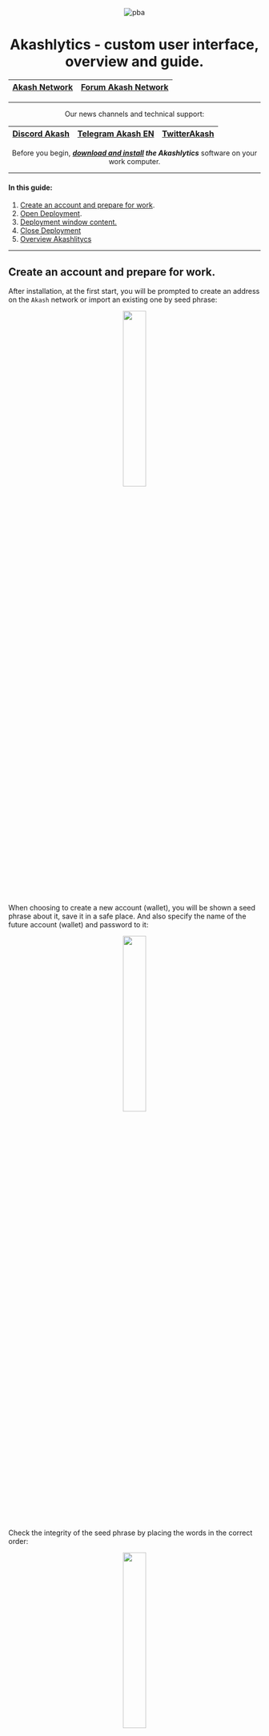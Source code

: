 <div align="center">
  
![pba](https://user-images.githubusercontent.com/23629420/163564929-166f6a01-a6e2-4412-a4e9-40e54c821f05.png)
# Akashlytics - custom user interface, overview and guide.

  </div>
  
<div align="center">

| [Akash Network](https://akash.network/) | [Forum Akash Network](https://forum.akash.network/) | 
|:--:|:--:|
___

Our news channels and technical support:

| [Discord Akash](https://discord.gg/WR56y8Wt) | [Telegram Akash EN](https://t.me/AkashNW) | [TwitterAkash](https://twitter.com/akashnet_) | 
|:--:|:--:|:--:|

Before you begin, ***[download and install](https://akashlytics.com/deploy) the Akashlytics*** software on your work computer.
  
</div>

___

#### In this guide:
1. [Create an account and prepare for work](https://github.com/Dimokus88/guides/blob/main/Akashlytics/EN-guide.md#create-an-account-and-prepare-for-work).
2. [Open Deployment](https://github.com/Dimokus88/guides/blob/main/Akashlytics/EN-guide.md#test-deploy).
3. [Deployment window content.](https://github.com/Dimokus88/guides/blob/main/Akashlytics/EN-guide.md#deployment-window-content)
4. [Close Deployment](https://github.com/Dimokus88/guides/blob/main/Akashlytics/EN-guide.md#close-deployment)
5. [Overview Akashlitycs](https://github.com/Dimokus88/guides/blob/main/Akashlytics/EN-guide.md#overview-of-akashlytics-functionality)

___

## Create an account and prepare for work.

After installation, at the first start, you will be prompted to create an address on the ```Akash``` network or import an existing one by seed phrase:

<p align="center"><img src="https://user-images.githubusercontent.com/23629420/179983489-a8b76248-edea-4356-8e87-3ec2761ae8b8.png" width=30% </p>

When choosing to create a new account (wallet), you will be shown a seed phrase about it, save it in a safe place. And also specify the name of the future account (wallet) and password to it:
  
<p align="center"><img src="https://user-images.githubusercontent.com/23629420/179984081-47586ff3-76bb-4951-9c44-50e68e95fac9.png" width=30% </p>

Check the integrity of the seed phrase by placing the words in the correct order:
  
<p align="center"><img src="https://user-images.githubusercontent.com/23629420/179984518-4d68dba5-2914-40e5-a8d1-8c193c7db6f3.png" width=30% </p>

Done, account successfully created!
  
The AKT token can be purchased on the ```Gate```, ```AsendeX```, ```Osmosis``` exchanges. Please note that with each deployment, ***5 AKT*** are blocked on the account + a small amount of AKT is required to pay for gas. Thus, for the test it would be better to replenish the account with ***6 AKT***.
  
In the example, I will replenish the test account ```akash1wnejkh7vfjxcavmt43dratujdw5vkzynt94zrg``` with ***6 AKT***.

The account has been replenished, now you need to request and install a certificate from the blockchain locally, for this, click ***CREATE CERTIFICATE*** in the upper right  

<p align="center"><img src="https://user-images.githubusercontent.com/23629420/179985902-ac2a82cd-522c-4a24-b1d6-6f5c16f24fbe.png" width=60% </p>

Enter the password specified when ***creating an account***:

<p align="center"><img src="https://user-images.githubusercontent.com/23629420/179986384-90fc70fe-3c6e-4a71-8592-ccd2d04dcb7c.png" width=30% </p>

Select the transaction fee and confirm the transaction:
  
<p align="center"><img src="https://user-images.githubusercontent.com/23629420/179986643-a41816cc-5338-4036-8fa6-b4a2ceabdf54.png" width=30% </p>

The certificate has been created, you can see it in the upper right corner of the window:
  
<p align="center"><img src="https://user-images.githubusercontent.com/23629420/179986849-36066744-450f-440a-a392-542afcc3b883.png" width=50% </p>

Preparation is complete, now create a test deploy.

[Return](https://github.com/Dimokus88/guides/blob/main/Akashlytics/EN-guide.md#in-this-guide)
  
___

## Test deploy.

***Akashlytics*** has ready-made ***manifest files (deploy.yml)***, they are in the ```Templates``` tab, check out the offer of ready-made solutions:
  
<p align="center"><img src="https://user-images.githubusercontent.com/23629420/179993135-a0b5f5d1-8236-41f1-886b-8bfe664c8358.png" width=60% </p>

Let's deploy the well-known game ***Super Mario***, to do this, select the appropriate section in ```Templates``` and click on ```Super Mario```:
  
<p align="center"><img src="https://user-images.githubusercontent.com/23629420/179993710-bdf5464e-a8cf-4426-857a-92ae80d7f3c7.png" width=60% </p>

Click ***Deploy***: 
  
<p align="center"><img src="https://user-images.githubusercontent.com/23629420/179993892-8a2b96bb-b529-46f7-92bb-2f5e34ac3c87.png" width=60% </p>

***Akashlytics*** checks for the presence of a certificate and ***5 AKT*** on the balance, and opens the completed ***manifest window (deploy.yml)***, let's dwell on the contents of the manifest:  
<p align="center"><img src="https://user-images.githubusercontent.com/23629420/179994491-9ddb00f5-14ea-4430-ae43-1d23e406c854.png" width=60% </p>

Here pay attention to:

Section ```services``` (lines 4-11). Line 6 specifies the image in ***Docker hub*** from which the container will be deployed, in our case it is ```pengbai/docker-supermario```. The ***expose*** subsection is responsible for opening and forwarding ports. In our case, this port 8080 is represented as 80 external.

Section ```profiles``` (lines 13-22) here in the subsection ```resources``` we indicate the rented characteristics of the equipment for our container with the game ***Super Mario***. In our case, this is ```1 cpu, 512 MB of RAM and 512 MB of hard disk```. Enter a name for the deployment at the top and click ***CREATE DEPLOYMENT***.  

<p align="center"><img src="https://user-images.githubusercontent.com/23629420/179996364-3f4591e3-731c-41b3-91ae-d580fc6bad8e.png" width=30% </p>

We deposit ***5 AKT*** from our account, press ```DEPOSIT```:
  
<p align="center"><img src="https://user-images.githubusercontent.com/23629420/179996501-52b33027-2be4-4791-b238-93ca79de8e47.png" width=30% </p>

Set the transaction fee amount and confirm it. At this stage, we have sent a resurces request to the network for our game container. We just have to wait for a response from providers with their offers and prices. ***Please note that 5 AKT have been deposited from your account***.  

<p align="center"><img src="https://user-images.githubusercontent.com/23629420/179997193-2c4793bf-392f-4d7d-81a9-8e1326083cf2.png" width=30% </p>

Select a provider and press ```ACCEPT BID```, once again set the commission for the transaction and confirm it. We are waiting for the container to be deployed. Once the container is deployed, go to the ```LEASES``` tab. 

<p align="center"><img src="https://user-images.githubusercontent.com/23629420/179997878-7d6eb433-24ef-4b67-b829-d47c858553bd.png" width=30% </p>

Here you can find information about your provider, the cost of renting, as well as an individual link to your deployment. Click it.
  
<p align="center"><img src="https://user-images.githubusercontent.com/23629420/179998220-473b42ec-144f-4bff-b640-801fc727983b.png" width=60% </p>

Excellent! Looks like you deployed the game to ***Akash Network***! But do you need something more than a game? Then go to the functional description section ***Akashlytics*** =)
  
[Return](https://github.com/Dimokus88/guides/blob/main/Akashlytics/EN-guide.md#in-this-guide)
  
___  
  
## Deployment window content.

The ```Dashboard``` tab displays your active deployments, go to it.
  
<p align="center"><img src="https://user-images.githubusercontent.com/23629420/180011860-0b25c946-c681-42e5-92eb-53685e42233c.png" width=60% </p>

As we learned earlier, the ```LEASES``` tab contains general information about the deployment - provider, resources, forwarded ports and links.
  
<p align="center"><img src="https://user-images.githubusercontent.com/23629420/180012152-b6245abd-6be0-4030-ba1f-be4a9c9c2339.png" width=60% </p>

There are 2 more subsections in the ```LOGS``` tab, this is the ```LOGS``` subsection - logs ***INSIDE*** of the container are displayed here (by clicking the ```DOWNLOADS LOGS``` button you can download them in file):
  
<p align="center"><img src="https://user-images.githubusercontent.com/23629420/180012615-25fd934f-b191-415a-9994-d9449bc71cdf.png" width=50% </p>

and the ```EVENTS``` subsection - here you can see ***k8s*** logs and the process of downloading and starting your image:
  
<p align="center"><img src="https://user-images.githubusercontent.com/23629420/180013447-fc46589d-70df-486e-92cd-9cad9571824a.png" width=50% </p>

On the ```SHELL``` tab, you can use some ***NOT interactive*** commands inside the container:
  
<p align="center"><img src="https://user-images.githubusercontent.com/23629420/180014038-5a6157d5-8329-4ffd-8feb-a3414050434e.png" width=50% </p>

The ```UPDATE``` tab contains the current ***manifest (deploy.yml)***, here you can add variables or change the image version, in which case the container will be restarted. ***(IMPORTANT! Resources cannot be changed! To do this, close deployment and redeploy!).***

<p align="center"><img src="https://user-images.githubusercontent.com/23629420/180014538-95597f58-1d4b-4bc7-9ed4-eba9339b3a58.png" width=50% </p>

The ```RAW DATA``` tab contains ```JSON``` information from the ```AKASH``` blockchain:
  
<p align="center"><img src="https://user-images.githubusercontent.com/23629420/180014764-02b11971-e727-4156-8eb6-5e1900f2f1f1.png" width=50% </p>

[Return](https://github.com/Dimokus88/guides/blob/main/Akashlytics/EN-guide.md#in-this-guide)

___
  
 
## Close deployment.

To close the deployment, you need to click ```CLOSE``` in the context menu and confirm the transaction:

<p align="center"><img src="https://user-images.githubusercontent.com/23629420/180015653-5471583b-51fa-4940-819e-79d1d518b826.png" width=60% </p>
  
<p align="center"><img src="https://user-images.githubusercontent.com/23629420/180015752-d304b327-45fc-4629-93f2-7e79c0505931.png" width=30% </p>


After the deployment is closed, the balance of ***AKT*** will be returned to your main account.
  
<p align="center"><img src="https://user-images.githubusercontent.com/23629420/180015965-c3044adc-4352-428c-9d1e-cec2f3e38ae9.png" width=60% </p>


[Return](https://github.com/Dimokus88/guides/blob/main/Akashlytics/EN-guide.md#in-this-guide)

___

  
### Overview of Akashlytics functionality.
  
***Dashboard*** - here your current balance account (1), current network lease status(2) and your active deployment deployments(3).
  
<p align="center"><img src="https://user-images.githubusercontent.com/23629420/180029956-c9c5ac9f-ee58-4242-ab3b-82c374ee7379.png" width=60% </p>

***Deployments*** - all deployments ever created on your address, including those that are not active.
  
  <p align="center"><img src="https://user-images.githubusercontent.com/23629420/180030091-a9ccf0ee-ecbf-4d18-a005-17bb09ab9cd9.png" width=60% </p>

***Templates*** - turnkey solutions for deployments, games, databases, website builders, miner, etc.
    
  <p align="center"><img src="https://user-images.githubusercontent.com/23629420/180030306-92134590-17c3-4bf0-9032-79245425755f.png" width=60% </p>
  
***Provider*** - a list of existing providers in the Akash Network marketplace with the parameters of their equipment.
    
 <p align="center"><img src="https://user-images.githubusercontent.com/23629420/180030505-c704159c-6820-4d86-8ea6-66c5eedb71b5.png" width=60% </p> 

***Settings*** - configuring the RPC node of the application (1). Quick switching is also available in the field at the top of the window (2)
   
<p align="center"><img src="https://user-images.githubusercontent.com/23629420/180031581-545f3439-702d-45e2-8d53-3d4f97d845ce.png" width=60% </p>
  
[Return](https://github.com/Dimokus88/guides/blob/main/Akashlytics/EN-guide.md#in-this-guide)

___
